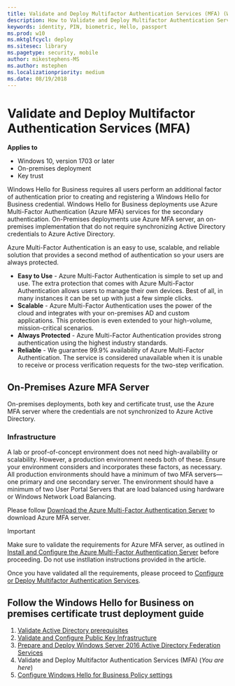 ```yaml
---
title: Validate and Deploy Multifactor Authentication Services (MFA) (Windows Hello for Business)
description: How to Validate and Deploy Multifactor Authentication Services for Windows Hello for Business
keywords: identity, PIN, biometric, Hello, passport
ms.prod: w10
ms.mktglfcycl: deploy
ms.sitesec: library
ms.pagetype: security, mobile
author: mikestephens-MS
ms.author: mstephen
ms.localizationpriority: medium
ms.date: 08/19/2018
---
```

# Validate and Deploy Multifactor Authentication Services (MFA)

**Applies to**
-   Windows 10, version 1703 or later
-   On-premises deployment
-   Key trust


Windows Hello for Business requires all users perform an additional factor of authentication prior to creating and registering a Windows Hello for Business credential.  Windows Hello for Business deployments use Azure Multi-Factor Authentication (Azure MFA) services for the secondary authentication.  On-Premises deployments use Azure MFA server, an on-premises implementation that do not require synchronizing Active Directory credentials to Azure Active Directory.

Azure Multi-Factor Authentication is an easy to use, scalable, and reliable solution that provides a second method of authentication so your users are always protected.
* **Easy to Use** - Azure Multi-Factor Authentication is simple to set up and use. The extra protection that comes with Azure Multi-Factor Authentication allows users to manage their own devices. Best of all, in many instances it can be set up with just a few simple clicks.
* **Scalable** - Azure Multi-Factor Authentication uses the power of the cloud and integrates with your on-premises AD and custom applications. This protection is even extended to your high-volume, mission-critical scenarios.
* **Always Protected** - Azure Multi-Factor Authentication provides strong authentication using the highest industry standards.
* **Reliable** - We guarantee 99.9% availability of Azure Multi-Factor Authentication. The service is considered unavailable when it is unable to receive or process verification requests for the two-step verification.

## On-Premises Azure MFA Server

On-premises deployments, both key and certificate trust, use the Azure MFA server where the credentials are not synchronized to Azure Active Directory.

### Infrastructure

A lab or proof-of-concept environment does not need high-availability or scalability.  However, a production environment needs both of these.  Ensure your environment considers and incorporates these factors, as necessary. All production environments should have a minimum of two MFA servers—one primary and one secondary server. The environment should have a minimum of two User Portal Servers that are load balanced using hardware or Windows Network Load Balancing.

Please follow [Download the Azure Multi-Factor Authentication Server](https://docs.microsoft.com/en-us/azure/multi-factor-authentication/multi-factor-authentication-get-started-server#download-the-azure-multi-factor-authentication-server) to download Azure MFA server. 

>[!IMPORTANT]
>Make sure to validate the requirements for Azure MFA server, as outlined in [Install and Configure the Azure Multi-Factor Authentication Server](https://docs.microsoft.com/en-us/azure/multi-factor-authentication/multi-factor-authentication-get-started-server#install-and-configure-the-azure-multi-factor-authentication-server) before proceeding. Do not use instllation instructions provided in the article.

Once you have validated all the requirements, please proceed to [Configure or Deploy Multifactor Authentication Services](hello-key-trust-deploy-mfa.md).

## Follow the Windows Hello for Business on premises certificate trust deployment guide
1. [Validate Active Directory prerequisites](hello-key-trust-validate-ad-prereq.md)
2. [Validate and Configure Public Key Infrastructure](hello-key-trust-validate-pki.md)
3. [Prepare and Deploy Windows Server 2016 Active Directory Federation Services](hello-key-trust-adfs.md)
4. Validate and Deploy Multifactor Authentication Services (MFA) (*You are here*)
5. [Configure Windows Hello for Business Policy settings](hello-key-trust-policy-settings.md)